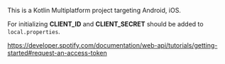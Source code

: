 This is a Kotlin Multiplatform project targeting Android, iOS.

For initializing **CLIENT_ID** and **CLIENT_SECRET** should be added to `local.properties`.

https://developer.spotify.com/documentation/web-api/tutorials/getting-started#request-an-access-token
